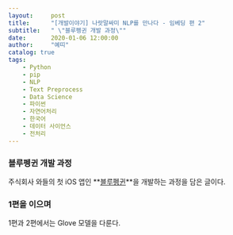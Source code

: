 ```yaml
---
layout:     post
title:      "[개발이야기] 나랏말싸미 NLP를 만나다 - 임베딩 편 2"
subtitle:   " \"블루펭귄 개발 과정\""
date:       2020-01-06 12:00:00
author:     "예띠"
catalog: true
tags:
    - Python
    - pip
    - NLP
    - Text Preprocess
    - Data Science
    - 파이썬
    - 자연어처리
    - 한국어
    - 데이터 사이언스
    - 전처리
---
```


### 블루펭귄 개발 과정

주식회사 와들의 첫 iOS 앱인 **[블루펭귄](https://www.waddlelab.com/)**을 개발하는 과정을 담은 글이다.

### 1편을 이으며
1편과 2편에서는 Glove 모델을 다룬다.

